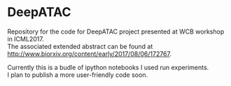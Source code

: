 # DeepATAC
Repository for the code for DeepATAC project presented at WCB workshop in ICML2017.   
The associated extended abstract can be found at http://www.biorxiv.org/content/early/2017/08/06/172767.  

Currently this is a budle of ipython notebooks I used run experiments.  
I plan to publish a more user-friendly code soon.  
